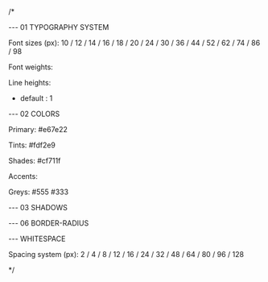 /*

--- 01 TYPOGRAPHY SYSTEM

Font sizes (px):
10 / 12 / 14 / 16 / 18 / 20 / 24 / 30 / 36 / 44 / 52 / 62 / 74 / 86 / 98

Font weights:


Line heights:
 - default : 1


--- 02 COLORS

Primary: #e67e22

Tints:
    #fdf2e9

Shades:
    #cf711f

Accents:

Greys:
    #555
    #333


--- 03 SHADOWS

--- 06  BORDER-RADIUS

--- WHITESPACE

Spacing system (px):
 2 / 4 / 8 / 12 / 16 / 24 / 32 / 48 / 64 / 80 / 96 / 128

*/

